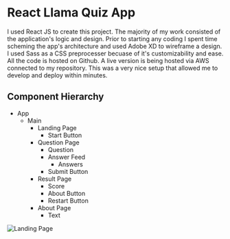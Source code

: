 # React Llama Quiz App 

I used React JS to create this project. The majority of my work
          consisted of the application's logic and design. Prior to starting any
          coding I spent time scheming the app's architecture and used Adobe XD
          to wireframe a design.  I used
          Sass as a CSS preprocesser becuase of it's customizability and ease.
          All the code is hosted on Github. A live version is being hosted via
          AWS connected to my repository. This was a very nice setup that allowed
          me to develop and deploy within minutes.
          
## Component Hierarchy
- App
  - Main
     - Landing Page
        - Start Button
     - Question Page
        - Question
        - Answer Feed
            - Answers
        - Submit Button
     - Result Page
        - Score
        - About Button
        - Restart Button
     - About Page
        - Text
          
![Landing Page](https://user-images.githubusercontent.com/45345315/73479562-34d01a00-4366-11ea-9a89-c8d259f9d7f1.png)


